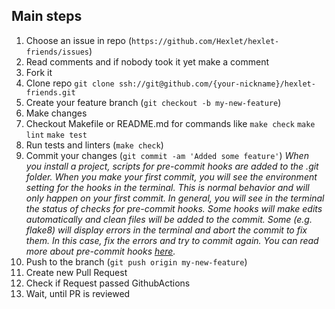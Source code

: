 ## Main steps

1. Choose an issue in repo (`https://github.com/Hexlet/hexlet-friends/issues`)
2. Read comments and if nobody took it yet make a comment
3. Fork it
4. Clone repo ```git clone ssh://git@github.com/{your-nickname}/hexlet-friends.git```
5. Create your feature branch (`git checkout -b my-new-feature`)
6. Make changes
7. Checkout Makefile or README.md for commands like `make check` `make lint` `make test`
8. Run tests and linters (`make check`)
9. Commit your changes (`git commit -am 'Added some feature'`)
*When you install a project, scripts for pre-commit hooks are added to the .git folder.
When you make your first commit, you will see the environment setting for the hooks in the terminal.
This is normal behavior and will only happen on your first commit. In general, you will see in the terminal
the status of checks for pre-commit hooks. Some hooks will make edits automatically and clean files will be
added to the commit. Some (e.g. flake8) will display errors in the terminal and abort the commit to fix
them. In this case, fix the errors and try to commit again. You can read more about pre-commit hooks [here](https://pre-commit.com/).*
10. Push to the branch (`git push origin my-new-feature`)
11. Create new Pull Request
12. Check if Request passed GithubActions
13. Wait, until PR is reviewed

